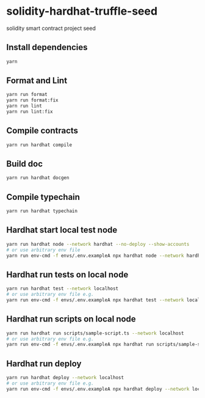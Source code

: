 # solidity-hardhat-truffle-seed
solidity smart contract project seed

## Install dependencies
```bash
yarn
```

## Format and Lint
```bash
yarn run format
yarn run format:fix
yarn run lint 
yarn run lint:fix
```

## Compile contracts
```bash
yarn run hardhat compile
```

## Build doc 
```bash
yarn run hardhat docgen 
```

## Compile typechain 
```bash
yarn run hardhat typechain 
```

## Hardhat start local test node
```bash
yarn run hardhat node --network hardhat --no-deploy --show-accounts
# or use arbitrary env file
yarn run env-cmd -f envs/.env.exampleA npx hardhat node --network hardhat --no-deploy --show-accounts
```

## Hardhat run tests on local node
```bash
yarn run hardhat test --network localhost
# or use arbitrary env file e.g.
yarn run env-cmd -f envs/.env.exampleA npx hardhat test --network localhost
```

## Hardhat run scripts on local node
```bash
yarn run hardhat run scripts/sample-script.ts --network localhost
# or use arbitrary env file e.g.
yarn run env-cmd -f envs/.env.exampleA npx hardhat run scripts/sample-script.ts --network localhost
```

## Hardhat run deploy
```bash
yarn run hardhat deploy --network localhost
# or use arbitrary env file e.g.
yarn run env-cmd -f envs/.env.exampleA npx hardhat deploy --network localhost --reset
```

